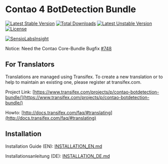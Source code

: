# Contao 4 BotDetection Bundle
[![Latest Stable Version](https://poser.pugx.org/bugbuster/contao-botdetection-bundle/v/stable.svg)](https://packagist.org/packages/bugbuster/contao-botdetection-bundle) [![Total Downloads](https://poser.pugx.org/bugbuster/contao-botdetection-bundle/downloads.svg)](https://packagist.org/packages/bugbuster/contao-botdetection-bundle) [![Latest Unstable Version](https://poser.pugx.org/bugbuster/contao-botdetection-bundle/v/unstable.svg)](https://packagist.org/packages/bugbuster/contao-botdetection-bundle) [![License](https://poser.pugx.org/bugbuster/contao-botdetection-bundle/license.svg)](https://packagist.org/packages/bugbuster/contao-botdetection-bundle)

[![SensioLabsInsight](https://insight.sensiolabs.com/projects/8d8a8fd6-07e4-4522-b39c-c202121bdf05/small.png)](https://insight.sensiolabs.com/projects/8d8a8fd6-07e4-4522-b39c-c202121bdf05)

Notice: Need the Contao Core-Bundle Bugfix [\#748](https://github.com/contao/core-bundle/issues/748)


## For Translators
Translations are managed using Transifex. To create a new translation or to help to maintain an existing one, please register at transifex.com.

Project Link: [https://www.transifex.com/projects/p/contao-botdetection-bundle/](https://www.transifex.com/projects/p/contao-botdetection-bundle/)

Howto: [http://docs.transifex.com/faq/#translating](http://docs.transifex.com/faq/#translating)


## Installation

Installation Guide (EN): [INSTALLATION_EN.md](INSTALLATION_EN.md)

Installationsanleitung (DE): [INSTALLATION_DE.md](INSTALLATION_DE.md)
